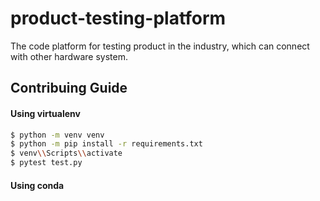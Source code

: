 # product-testing-platform
The code platform for testing product in the industry, which can connect with other hardware system.



## Contribuing Guide

#### Using virtualenv
```bash
$ python -m venv venv
$ python -m pip install -r requirements.txt
$ venv\\Scripts\\activate
$ pytest test.py
```

#### Using conda
```bash
```